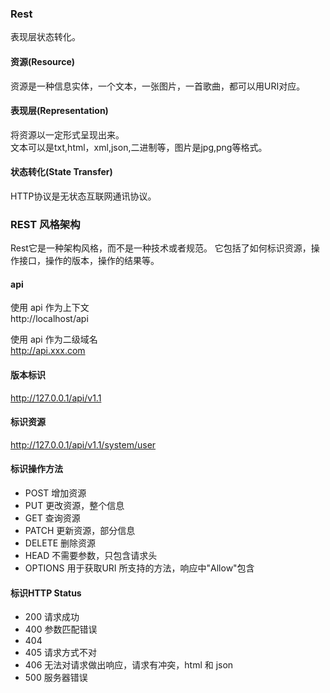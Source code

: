 ### Rest
表现层状态转化。

#### 资源(Resource)
资源是一种信息实体，一个文本，一张图片，一首歌曲，都可以用URI对应。

#### 表现层(Representation)
将资源以一定形式呈现出来。  
文本可以是txt,html，xml,json,二进制等，图片是jpg,png等格式。

#### 状态转化(State Transfer)
HTTP协议是无状态互联网通讯协议。

### REST 风格架构
Rest它是一种架构风格，而不是一种技术或者规范。
它包括了如何标识资源，操作接口，操作的版本，操作的结果等。

#### api
使用 api 作为上下文  
http://localhost/api
   
使用 api 作为二级域名  
http://api.xxx.com

#### 版本标识
http://127.0.0.1/api/v1.1

#### 标识资源
http://127.0.0.1/api/v1.1/system/user

#### 标识操作方法
- POST 增加资源
- PUT  更改资源，整个信息
- GET 查询资源
- PATCH 更新资源，部分信息
- DELETE 删除资源
- HEAD 不需要参数，只包含请求头
- OPTIONS 用于获取URI 所支持的方法，响应中"Allow"包含

#### 标识HTTP Status
- 200 请求成功 
- 400 参数匹配错误
- 404
- 405 请求方式不对
- 406 无法对请求做出响应，请求有冲突，html 和 json
- 500 服务器错误
